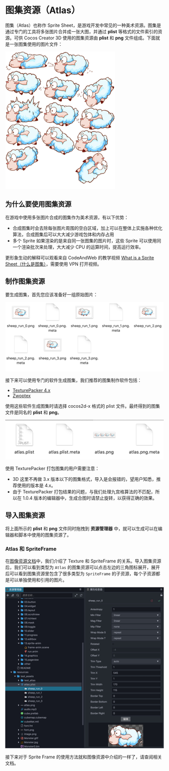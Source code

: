 # 图集资源（Atlas）

图集（Atlas）也称作 Sprite Sheet，是游戏开发中常见的一种美术资源。图集是通过专门的工具将多张图片合并成一张大图，并通过 **plist** 等格式的文件索引的资源。可供 Cocos Creator 3D 使用的图集资源由 **plist** 和 **png** 文件组成。下面就是一张图集使用的图片文件：

![atlas sheep](atlas/sheep_atlas.png)

## 为什么要使用图集资源

在游戏中使用多张图片合成的图集作为美术资源，有以下优势：

- 合成图集时会去除每张图片周围的空白区域，加上可以在整体上实施各种优化算法，合成图集后可以大大减少游戏包体和内存占用
- 多个 Sprite 如果渲染的是来自同一张图集的图片时，这些 Sprite 可以使用同一个渲染批次来处理，大大减少 CPU 的运算时间，提高运行效率。

更形象生动的解释可以观看来自 CodeAndWeb 的教学视频 [What is a Sprite Sheet（什么是图集）](https://www.codeandweb.com/what-is-a-sprite-sheet)，需要使用 VPN 打开视频。

## 制作图集资源

要生成图集，首先您应该准备好一组原始图片：

![single sheep](atlas/single_sheep.png)

接下来可以使用专门的软件生成图集，我们推荐的图集制作软件包括：

- [TexturePacker 4.x](https://www.codeandweb.com/texturepacker)
- [Zwoptex](https://zwopple.com/zwoptex/)

使用这些软件生成图集时请选择 cocos2d-x 格式的 plist 文件。最终得到的图集文件是同名的 **plist** 和 **png**。

![atlas files](atlas/atlas_files.png)

使用 TexturePacker 打包图集的用户需要注意：
- 3D 这里不再做 3.x 版本以下的图集格式，导入是会报错的，望用户知悉，推荐使用的版本是 4.x。
- 由于 TexturePacker 打包结果的问题，与我们处理九宫格算法的不匹配，所以在 1.0.4 版本的编辑器中，生成合图时请禁止旋转，以获得正确的效果。

## 导入图集资源

将上面所示的 **plist** 和 **png** 文件同时拖拽到 **资源管理器** 中，就可以生成可以在编辑器和脚本中使用的图集资源了。

### Atlas 和 SpriteFrame

在[图像资源文档](../ui-system/components/editor/sprite.md)中，我们介绍了 Texture 和 SpriteFrame 的关系。导入图集资源后，我们可以看到类型为 `Atlas` 的图集资源可以点击左边的三角图标展开，展开后可以看到图集资源里包含了很多类型为 `SpriteFrame` 的子资源，每个子资源都是可以单独使用和引用的图片。

![sprite frame](atlas/spriteframes.png)

接下来对于 Sprite Frame 的使用方法就和图像资源中介绍的一样了，请查阅相关文档。

<!-- ## 碎图转图集

在项目原型阶段或生产初期，美术资源的内容和结构变化都会比较频繁，我们通常会直接使用碎图（也就是多个单独的图片）来搭建场景和制作 UI。为了优化性能和节约包体，需要将碎图合并成图集。 -->
